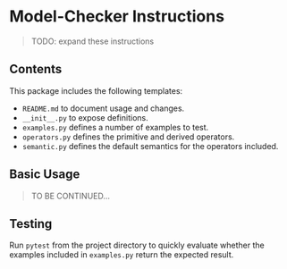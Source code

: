 # Model-Checker Instructions

> TODO: expand these instructions

## Contents

This package includes the following templates:
  - `README.md` to document usage and changes.
  - `__init__.py` to expose definitions.
  - `examples.py` defines a number of examples to test.
  - `operators.py` defines the primitive and derived operators.
  - `semantic.py` defines the default semantics for the operators included.

## Basic Usage

> TO BE CONTINUED...

## Testing

Run `pytest` from the project directory to quickly evaluate whether the examples included in `examples.py` return the expected result.
